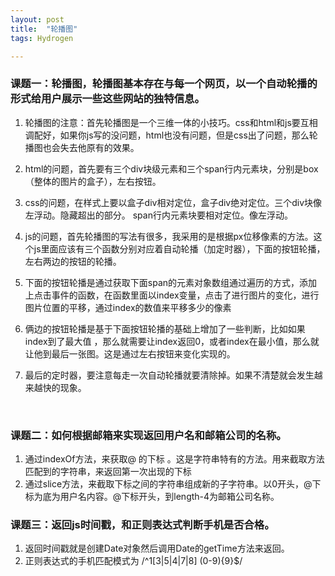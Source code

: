 ```yaml
---
layout: post
title:  "轮播图"
tags: Hydrogen

---
```


### 课题一：轮播图，轮播图基本存在与每一个网页，以一个自动轮播的形式给用户展示一些这些网站的独特信息。

1. 轮播图的注意：首先轮播图是一个三维一体的小技巧。css和html和js要互相调配好，如果你js写的没问题，html也没有问题，但是css出了问题，那么轮播图也会失去他原有的效果。

2. html的问题，首先要有三个div块级元素和三个span行内元素块，分别是box（整体的图片的盒子），左右按钮。

3. css的问题，在样式上要以盒子div相对定位，盒子div绝对定位。三个div块像左浮动。隐藏超出的部分。 span行内元素块要相对定位。像左浮动。

4. js的问题，首先轮播图的写法有很多，我采用的是根据px位移像素的方法。这个js里面应该有三个函数分别对应着自动轮播（加定时器），下面的按钮轮播，左右两边的按钮的轮播。

   

1. 下面的按钮轮播是通过获取下面span的元素对象数组通过遍历的方式，添加上点击事件的函数，在函数里面以index变量，点击了进行图片的变化，进行图片位置的平移，通过index的数值来平移多少的像素       
2. 俩边的按钮轮播是基于下面按钮轮播的基础上增加了一些判断，比如如果index到了最大值  ，那么就需要让index返回0，或者index在最小值，那么就让他到最后一张图。这是通过左右按钮来变化实现的。
3. 最后的定时器，要注意每走一次自动轮播就要清除掉。如果不清楚就会发生越来越快的现象。

​        

### 课题二：如何根据邮箱来实现返回用户名和邮箱公司的名称。

1. 通过indexOf方法，来获取@ 的下标 。这是字符串特有的方法。用来截取方法匹配到的字符串，来返回第一次出现的下标
2. 通过slice方法，来截取下标之间的字符串组成新的子字符串。以0开头，@下标为底为用户名内容。@下标开头，到length-4为邮箱公司名称。

 

### 课题三：返回js时间戳，和正则表达式判断手机是否合格。

1. 返回时间戳就是创建Date对象然后调用Date的getTime方法来返回。
2. 正则表达式的手机匹配模式为 /^1[3|5|4|7|8] (0-9){9}$/

#### #### 

[jekyll-docs]: https://jekyllrb.com/docs/home
[jekyll-gh]:   https://github.com/jekyll/jekyll
[jekyll-talk]: https://talk.jekyllrb.com/
